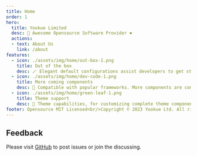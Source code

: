 ```yaml
---
title: Home
order: 1
hero:
  title: Yookue Limited
  desc: 🏅 Awesome Opensource Software Provider ❤️
  actions:
  - text: About Us
    link: /about
features:
  - icon: ./assets/img/home/out-box-1.png
    title: Out of the box
    desc: 🪄 Elegant default configurations assist developers to get started as simple as possible
  - icon: ./assets/img/home/dev-code-1.png
    title: More coming components
    desc: 💎 Compatible with popular frameworks. More components are coming soon
  - icon: ./assets/img/home/green-leaf-1.png
    title: Theme support
    desc: 🎨 Theme capabilities, for customizing complete theme components, are up to you
footer: Opensource MIT Licensed<br/>Copyright © 2023 Yookue Ltd. All rights reserved
---
```


## Feedback

Please visit [GitHub](https://github.com/yookue/yookue.github.io) to post issues or join the discussing.
